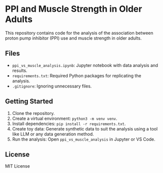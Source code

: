 # PPI and Muscle Strength in Older Adults

This repository contains code for the analysis of the association between proton pump inhibitor (PPI) use and muscle strength in older adults.

## Files
- `ppi_vs_muscle_analysis.ipynb`: Jupyter notebook with data analysis and results.
- `requirements.txt`: Required Python packages for replicating the analysis.
- `.gitignore`: Ignoring unnecessary files.

## Getting Started
1. Clone the repository.
2. Create a virtual environment: `python3 -m venv venv`.
3. Install dependencies: `pip install -r requirements.txt`.
4. Create toy data: Generate synthetic data to suit the analysis using a tool like LLM or any data generation method.
5. Run the analysis: Open `ppi_vs_muscle_analysis` in Jupyter or VS Code.

## License
MIT License
